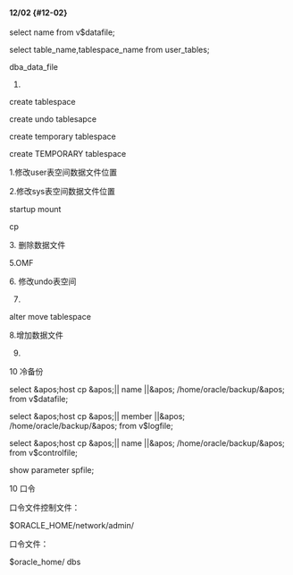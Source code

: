 #### 12/02 {#12-02}

select name from v$datafile;

select table_name,tablespace_name from user_tables;

dba_data_file

1.

create tablespace

create undo tablesapce

create temporary tablespace

create TEMPORARY tablespace

1.修改user表空间数据文件位置

2.修改sys表空间数据文件位置

startup mount

cp

3\. 删除数据文件

5.OMF

6\. 修改undo表空间

7.

alter   move tablespace

8.增加数据文件

9.

10 冷备份

select &amp;apos;host cp &amp;apos;|| name ||&amp;apos; /home/oracle/backup/&amp;apos; from v$datafile;

select &amp;apos;host cp &amp;apos;|| member ||&amp;apos; /home/oracle/backup/&amp;apos; from v$logfile;

select &amp;apos;host cp &amp;apos;|| name ||&amp;apos; /home/oracle/backup/&amp;apos; from v$controlfile;

show parameter spfile;

10 口令

口令文件控制文件：

$ORACLE_HOME/network/admin/

口令文件：

$oracle_home/ dbs